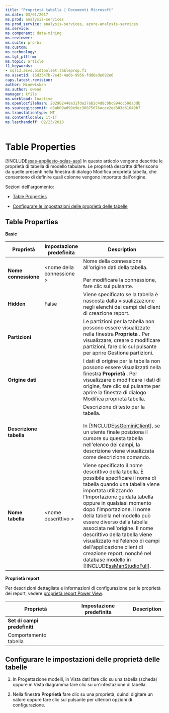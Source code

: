 ```yaml
---
title: "Proprietà tabella | Documenti Microsoft"
ms.date: 03/01/2017
ms.prod: analysis-services
ms.prod_service: analysis-services, azure-analysis-services
ms.service: 
ms.component: data-mining
ms.reviewer: 
ms.suite: pro-bi
ms.custom: 
ms.technology: 
ms.tgt_pltfrm: 
ms.topic: article
f1_keywords:
- sql13.asvs.bidtoolset.tableprop.f1
ms.assetid: 16d3347b-7e43-4a6b-9956-fdd6ede092e6
caps.latest.revision: 
author: Minewiskan
ms.author: owend
manager: kfile
ms.workload: Inactive
ms.openlocfilehash: 202902448a31fda27ab2c4d8c0bc894cc50da3db
ms.sourcegitcommit: d8ab09ad99e9ec30875076acee2ed303d61049b7
ms.translationtype: MT
ms.contentlocale: it-IT
ms.lasthandoff: 02/23/2018
---
```

# <a name="table-properties"></a>Table Properties 
[!INCLUDE[ssas-appliesto-sqlas-aas](../../includes/ssas-appliesto-sqlas-aas.md)]
In questo articolo vengono descritte le proprietà di tabella di modello tabulare. Le proprietà descritte differiscono da quelle presenti nella finestra di dialogo Modifica proprietà tabella, che consentono di definire quali colonne vengono importate dall'origine.  
  
 Sezioni dell'argomento:  
  
-   [Table Properties](#bkmk_properties)  
  
-   [Configurare le impostazioni delle proprietà delle tabelle](#bkmk_config_prop)  
  
##  <a name="bkmk_properties"></a> Table Properties  
 **Basic**  
  
|Proprietà|Impostazione predefinita|Description|  
|--------------|---------------------|-----------------|  
|**Nome connessione**|\<nome della connessione >|Nome della connessione all'origine dati della tabella.<br /><br /> Per modificare la connessione, fare clic sul pulsante.|  
|**Hidden**|False|Viene specificato se la tabella è nascosta dalla visualizzazione negli elenchi dei campi del client di creazione report.|  
|**Partizioni**||Le partizioni per la tabella non possono essere visualizzate nella finestra **Proprietà** . Per visualizzare, creare o modificare partizioni, fare clic sul pulsante per aprire Gestione partizioni.|  
|**Origine dati**||I dati di origine per la tabella non possono essere visualizzati nella finestra **Proprietà** . Per visualizzare o modificare i dati di origine, fare clic sul pulsante per aprire la finestra di dialogo Modifica proprietà tabella.|  
|**Descrizione tabella**||Descrizione di testo per la tabella.<br /><br /> In [!INCLUDE[ssGeminiClient](../../includes/ssgeminiclient-md.md)], se un utente finale posiziona il cursore su questa tabella nell'elenco dei campi, la descrizione viene visualizzata come descrizione comando.|  
|**Nome tabella**|\<nome descrittivo >|Viene specificato il nome descrittivo della tabella. È possibile specificare il nome di tabella quando una tabella viene importata utilizzando l'Importazione guidata tabella oppure in qualsiasi momento dopo l'importazione. Il nome della tabella nel modello può essere diverso dalla tabella associata nell'origine. Il nome descrittivo della tabella viene visualizzato nell'elenco di campi dell'applicazione client di creazione report, nonché nel database modello in [!INCLUDE[ssManStudioFull](../../includes/ssmanstudiofull-md.md)].|  
  
 **Proprietà report**  
  
 Per descrizioni dettagliate e informazioni di configurazione per le proprietà dei report, vedere [proprietà report Power View](../../analysis-services/tabular-models/power-view-reporting-properties-ssas-tabular.md).  
  
|Proprietà|Impostazione predefinita|Description|  
|--------------|---------------------|-----------------|  
|**Set di campi predefiniti**|||  
|Comportamento tabella|||  
  
##  <a name="bkmk_config_prop"></a> Configurare le impostazioni delle proprietà delle tabelle  
  
1.  In Progettazione modelli, in Vista dati fare clic su una tabella (scheda) oppure in Vista diagramma fare clic su un'intestazione di tabella.  
  
2.  Nella finestra **Proprietà** fare clic su una proprietà, quindi digitare un valore oppure fare clic sul pulsante per ulteriori opzioni di configurazione.  
  
  
